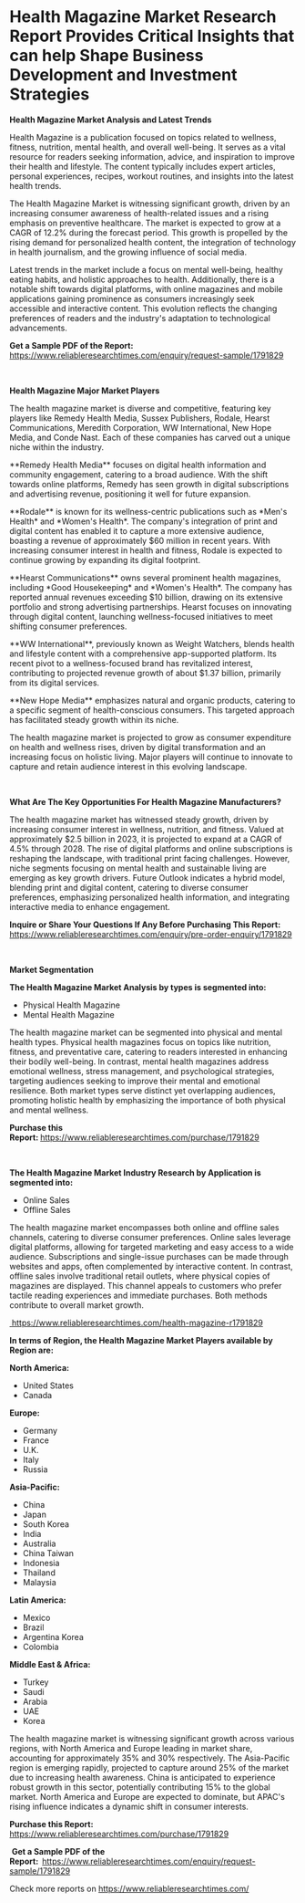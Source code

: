 <p><h1>Health Magazine Market Research Report Provides Critical Insights that can help Shape Business Development and Investment Strategies</h1></p><p><strong>Health Magazine Market Analysis and Latest Trends</strong></p>
<p><p>Health Magazine is a publication focused on topics related to wellness, fitness, nutrition, mental health, and overall well-being. It serves as a vital resource for readers seeking information, advice, and inspiration to improve their health and lifestyle. The content typically includes expert articles, personal experiences, recipes, workout routines, and insights into the latest health trends.</p><p>The Health Magazine Market is witnessing significant growth, driven by an increasing consumer awareness of health-related issues and a rising emphasis on preventive healthcare. The market is expected to grow at a CAGR of 12.2% during the forecast period. This growth is propelled by the rising demand for personalized health content, the integration of technology in health journalism, and the growing influence of social media. </p><p>Latest trends in the market include a focus on mental well-being, healthy eating habits, and holistic approaches to health. Additionally, there is a notable shift towards digital platforms, with online magazines and mobile applications gaining prominence as consumers increasingly seek accessible and interactive content. This evolution reflects the changing preferences of readers and the industry's adaptation to technological advancements.</p></p>
<p><strong>Get a Sample PDF of the Report:&nbsp;</strong> <a href="https://www.reliableresearchtimes.com/enquiry/request-sample/1791829?utm_campaign=2934&utm_medium=2&utm_source=Github&utm_content=ia&utm_term=05042025&utm_id=health-magazine">https://www.reliableresearchtimes.com/enquiry/request-sample/1791829</a></p>
<p>&nbsp;</p>
<p><strong>Health Magazine Major Market Players</strong></p>
<p><p>The health magazine market is diverse and competitive, featuring key players like Remedy Health Media, Sussex Publishers, Rodale, Hearst Communications, Meredith Corporation, WW International, New Hope Media, and Conde Nast. Each of these companies has carved out a unique niche within the industry.</p><p>**Remedy Health Media** focuses on digital health information and community engagement, catering to a broad audience. With the shift towards online platforms, Remedy has seen growth in digital subscriptions and advertising revenue, positioning it well for future expansion.</p><p>**Rodale** is known for its wellness-centric publications such as *Men's Health* and *Women's Health*. The company's integration of print and digital content has enabled it to capture a more extensive audience, boasting a revenue of approximately $60 million in recent years. With increasing consumer interest in health and fitness, Rodale is expected to continue growing by expanding its digital footprint.</p><p>**Hearst Communications** owns several prominent health magazines, including *Good Housekeeping* and *Women's Health*. The company has reported annual revenues exceeding $10 billion, drawing on its extensive portfolio and strong advertising partnerships. Hearst focuses on innovating through digital content, launching wellness-focused initiatives to meet shifting consumer preferences.</p><p>**WW International**, previously known as Weight Watchers, blends health and lifestyle content with a comprehensive app-supported platform. Its recent pivot to a wellness-focused brand has revitalized interest, contributing to projected revenue growth of about $1.37 billion, primarily from its digital services.</p><p>**New Hope Media** emphasizes natural and organic products, catering to a specific segment of health-conscious consumers. This targeted approach has facilitated steady growth within its niche.</p><p>The health magazine market is projected to grow as consumer expenditure on health and wellness rises, driven by digital transformation and an increasing focus on holistic living. Major players will continue to innovate to capture and retain audience interest in this evolving landscape.</p></p>
<p>&nbsp;</p>
<p><strong>What Are The Key Opportunities For Health Magazine Manufacturers?</strong></p>
<p><p>The health magazine market has witnessed steady growth, driven by increasing consumer interest in wellness, nutrition, and fitness. Valued at approximately $2.5 billion in 2023, it is projected to expand at a CAGR of 4.5% through 2028. The rise of digital platforms and online subscriptions is reshaping the landscape, with traditional print facing challenges. However, niche segments focusing on mental health and sustainable living are emerging as key growth drivers. Future Outlook indicates a hybrid model, blending print and digital content, catering to diverse consumer preferences, emphasizing personalized health information, and integrating interactive media to enhance engagement.</p></p>
<p><strong>Inquire or Share Your Questions If Any Before Purchasing This Report:</strong> <a href="https://www.reliableresearchtimes.com/enquiry/pre-order-enquiry/1791829?utm_campaign=2934&utm_medium=2&utm_source=Github&utm_content=ia&utm_term=05042025&utm_id=health-magazine">https://www.reliableresearchtimes.com/enquiry/pre-order-enquiry/1791829</a></p>
<p>&nbsp;</p>
<p><strong>Market Segmentation</strong></p>
<p><strong>The Health Magazine Market Analysis by types is segmented into:</strong></p>
<p><ul><li>Physical Health Magazine</li><li>Mental Health Magazine</li></ul></p>
<p><p>The health magazine market can be segmented into physical and mental health types. Physical health magazines focus on topics like nutrition, fitness, and preventative care, catering to readers interested in enhancing their bodily well-being. In contrast, mental health magazines address emotional wellness, stress management, and psychological strategies, targeting audiences seeking to improve their mental and emotional resilience. Both market types serve distinct yet overlapping audiences, promoting holistic health by emphasizing the importance of both physical and mental wellness.</p></p>
<p><strong>Purchase this Report:&nbsp;</strong><a href="https://www.reliableresearchtimes.com/purchase/1791829?utm_campaign=2934&utm_medium=2&utm_source=Github&utm_content=ia&utm_term=05042025&utm_id=health-magazine">https://www.reliableresearchtimes.com/purchase/1791829</a></p>
<p>&nbsp;</p>
<p><strong>The Health Magazine Market Industry Research by Application is segmented into:</strong></p>
<p><ul><li>Online Sales</li><li>Offline Sales</li></ul></p>
<p><p>The health magazine market encompasses both online and offline sales channels, catering to diverse consumer preferences. Online sales leverage digital platforms, allowing for targeted marketing and easy access to a wide audience. Subscriptions and single-issue purchases can be made through websites and apps, often complemented by interactive content. In contrast, offline sales involve traditional retail outlets, where physical copies of magazines are displayed. This channel appeals to customers who prefer tactile reading experiences and immediate purchases. Both methods contribute to overall market growth.</p></p>
<p><a href="https://www.reliableresearchtimes.com/health-magazine-r1791829?utm_campaign=2934&utm_medium=2&utm_source=Github&utm_content=ia&utm_term=05042025&utm_id=health-magazine">&nbsp;https://www.reliableresearchtimes.com/health-magazine-r1791829</a></p>
<p><strong>In terms of Region, the Health Magazine Market Players available by Region are:</strong></p>
<p>
    <p> <strong> North America: </strong>
        <ul>
            <li>United States</li>
            <li>Canada</li>
        </ul>
        </p> 
    <p> <strong> Europe: </strong>
        <ul>
            <li>Germany</li>
            <li>France</li>
            <li>U.K.</li>
            <li>Italy</li>
            <li>Russia</li>
        </ul>
        </p> 
    <p> <strong> Asia-Pacific: </strong>
        <ul>
            <li>China</li>
            <li>Japan</li>
            <li>South Korea</li>
            <li>India</li>
            <li>Australia</li>
            <li>China Taiwan</li>
            <li>Indonesia</li>
            <li>Thailand</li>
            <li>Malaysia</li>
        </ul>
        </p> 
    <p> <strong> Latin America: </strong>
        <ul>
            <li>Mexico</li>
            <li>Brazil</li>
            <li>Argentina Korea</li>
            <li>Colombia</li>
        </ul>
        </p> 
    <p> <strong> Middle East & Africa: </strong>
        <ul>
            <li>Turkey</li>
            <li>Saudi</li>
            <li>Arabia</li>
            <li>UAE</li>
            <li>Korea</li>
        </ul>
    </p>
    </p>
<p><p>The health magazine market is witnessing significant growth across various regions, with North America and Europe leading in market share, accounting for approximately 35% and 30% respectively. The Asia-Pacific region is emerging rapidly, projected to capture around 25% of the market due to increasing health awareness. China is anticipated to experience robust growth in this sector, potentially contributing 15% to the global market. North America and Europe are expected to dominate, but APAC's rising influence indicates a dynamic shift in consumer interests.</p></p>
<p><strong>Purchase this Report: </strong><a href="https://www.reliableresearchtimes.com/purchase/1791829?utm_campaign=2934&utm_medium=2&utm_source=Github&utm_content=ia&utm_term=05042025&utm_id=health-magazine">https://www.reliableresearchtimes.com/purchase/1791829</a></p>
<p>&nbsp;<strong>Get a Sample PDF of the Report:&nbsp;&nbsp;</strong><a href="https://www.reliableresearchtimes.com/enquiry/request-sample/1791829?utm_campaign=2934&utm_medium=2&utm_source=Github&utm_content=ia&utm_term=05042025&utm_id=health-magazine">https://www.reliableresearchtimes.com/enquiry/request-sample/1791829</a></p>
<p><strong></strong></p>
<p>Check more reports on <a href="https://www.reliableresearchtimes.com/?utm_campaign=2934&utm_medium=2&utm_source=Github&utm_content=ia&utm_term=05042025&utm_id=health-magazine">https://www.reliableresearchtimes.com/</a></p>